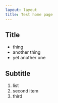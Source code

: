 ```yaml
---
layout: layout
title: Test home page
---
```



## Title

* thing
* another thing
* yet another one

Subtitle
----

1. list
1. second item
1. third
